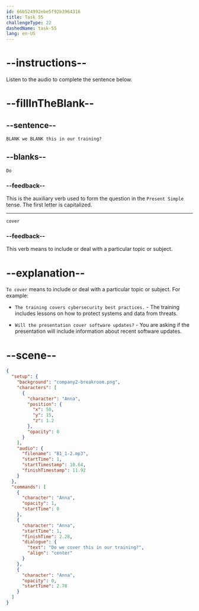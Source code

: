 ```yaml
---
id: 66b524992ebe5f92b3964316
title: Task 55
challengeType: 22
dashedName: task-55
lang: en-US
---
```


<!-- (Audio) Anna: Do we cover this in our training? -->

# --instructions--

Listen to the audio to complete the sentence below.

# --fillInTheBlank--

## --sentence--

`BLANK we BLANK this in our training?`

## --blanks--

`Do`

### --feedback--

This is the auxiliary verb used to form the question in the `Present Simple` tense. The first letter is capitalized.

---

`cover`

### --feedback--

This verb means to include or deal with a particular topic or subject.

# --explanation--

`To cover` means to include or deal with a particular topic or subject. For example:

- `The training covers cybersecurity best practices.` - The training includes lessons on how to protect systems and data from threats.

- `Will the presentation cover software updates?` - You are asking if the presentation will include information about recent software updates.

# --scene--

```json
{
  "setup": {
    "background": "company2-breakroom.png",
    "characters": [
      {
        "character": "Anna",
        "position": {
          "x": 50,
          "y": 15,
          "z": 1.2
        },
        "opacity": 0
      }
    ],
    "audio": {
      "filename": "B1_1-2.mp3",
      "startTime": 1,
      "startTimestamp": 10.64,
      "finishTimestamp": 11.92
    }
  },
  "commands": [
    {
      "character": "Anna",
      "opacity": 1,
      "startTime": 0
    },
    {
      "character": "Anna",
      "startTime": 1,
      "finishTime": 2.28,
      "dialogue": {
        "text": "Do we cover this in our training?",
        "align": "center"
      }
    },
    {
      "character": "Anna",
      "opacity": 0,
      "startTime": 2.78
    }
  ]
}
```
